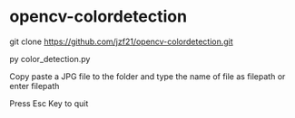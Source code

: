 # opencv-colordetection

git clone https://github.com/jzf21/opencv-colordetection.git

py color_detection.py

Copy paste a JPG file to the folder and type the name of file as filepath or enter filepath 

Press Esc Key to quit
